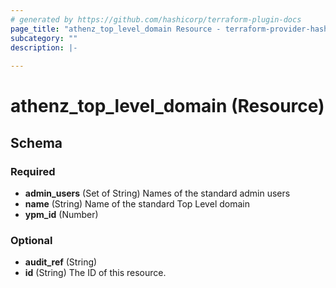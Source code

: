 ```yaml
---
# generated by https://github.com/hashicorp/terraform-plugin-docs
page_title: "athenz_top_level_domain Resource - terraform-provider-hashicups"
subcategory: ""
description: |-
  
---
```


# athenz_top_level_domain (Resource)





<!-- schema generated by tfplugindocs -->
## Schema

### Required

- **admin_users** (Set of String) Names of the standard admin users
- **name** (String) Name of the standard Top Level domain
- **ypm_id** (Number)

### Optional

- **audit_ref** (String)
- **id** (String) The ID of this resource.


